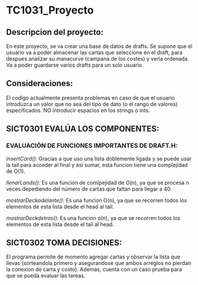 # TC1031_Proyecto
## Descripcion del proyecto:
En este proyecto, se va crear una base de datos de drafts. Se supone que el usuario va a poder almacenar las cartas que seleccione 
en el draft, para despues analizar su manacurve (campana de los costes) y verla ordenada. Va a poder guardarse varios drafts para un solo usuario.
## Consideraciones:
El codigo actualmente presenta problemas en caso de que el usuario introduzca un valor que no sea del tipo de dato (o el rango de valores) especificados. NO introducir espacios en los strings o ints.
## SICT0301 EVALÚA LOS COMPONENTES:
### EVALUACIÓN DE FUNCIONES IMPORTANTES DE DRAFT.H:
*insertCard():* Gracias a que uso una lista doblemente ligada y se puede usar la tail para acceder al final y asi sumar, esta funcion tiene una complejidad de O(1).

*llenarLands():* Es una funcion de comlpejidad de O(n), ya que se procesa n veces depediendo del número de cartas que faltan para llegar a 40. 

*mostrarDeckadelante():* Es una funcion O(n), ya que se recorren todos los elementos de esta lista desde el head al tail. 

*mostrarDeckdetras():* Es una funcion o(n), ya que se recorren todos los elementos de esta lista desde el tail al head.


## SICT0302 TOMA DECISIONES:
El programa permite de momento agregar cartas y observar la lista que llevas (sorteandola primero y asegurandose que ambos arreglos no pierdan la conexion de carta y costo). Ademas, cuenta con un caso prueba para que se pueda evaluar las tareas.
